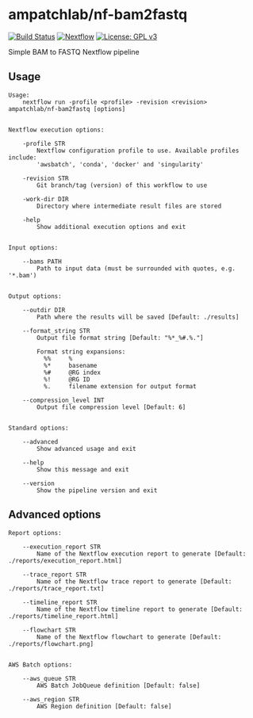 # ampatchlab/nf-bam2fastq

[![Build Status](https://codebuild.ap-southeast-2.amazonaws.com/badges?uuid=eyJlbmNyeXB0ZWREYXRhIjoiSDZhcmZsSytNYk9oR3paUmEzenAxKzgwZ3dRa0c1eWROVDVlZFdLcTQ5SnNEeWl6b0xoTlNCN0RQMDlkVkFsd2dxejFnbW1VS3ZTSlBVK3dteUw2V25VPSIsIml2UGFyYW1ldGVyU3BlYyI6InVTNCtCYUFibCtRTU94Q2UiLCJtYXRlcmlhbFNldFNlcmlhbCI6MX0%3D&branch=master)](https://ap-southeast-2.console.aws.amazon.com/codesuite/codebuild/projects/nf-bam2fastq/history)
[![Nextflow](https://img.shields.io/badge/nextflow-%E2%89%A520.01.0-brightgreen.svg)](https://www.nextflow.io/)
[![License: GPL v3](https://img.shields.io/badge/License-GPL%20v3-blue.svg)](https://www.gnu.org/licenses/gpl-3.0)

Simple BAM to FASTQ Nextflow pipeline

## Usage

```
Usage:
    nextflow run -profile <profile> -revision <revision> ampatchlab/nf-bam2fastq [options]


Nextflow execution options:

    -profile STR
        Nextflow configuration profile to use. Available profiles include:
        'awsbatch', 'conda', 'docker' and 'singularity'

    -revision STR
        Git branch/tag (version) of this workflow to use

    -work-dir DIR
        Directory where intermediate result files are stored

    -help
        Show additional execution options and exit


Input options:

    --bams PATH
        Path to input data (must be surrounded with quotes, e.g. '*.bam')


Output options:

    --outdir DIR
        Path where the results will be saved [Default: ./results]

    --format_string STR
        Output file format string [Default: "%*_%#.%."]

        Format string expansions:
          %%     %
          %*     basename
          %#     @RG index
          %!     @RG ID
          %.     filename extension for output format

    --compression_level INT
        Output file compression level [Default: 6]


Standard options:

    --advanced
        Show advanced usage and exit

    --help
        Show this message and exit

    --version
        Show the pipeline version and exit
```

## Advanced options

```
Report options:

    --execution_report STR
        Name of the Nextflow execution report to generate [Default: ./reports/execution_report.html]

    --trace_report STR
        Name of the Nextflow trace report to generate [Default: ./reports/trace_report.txt]

    --timeline_report STR
        Name of the Nextflow timeline report to generate [Default: ./reports/timeline_report.html]

    --flowchart STR
        Name of the Nextflow flowchart to generate [Default: ./reports/flowchart.png]


AWS Batch options:

    --aws_queue STR
        AWS Batch JobQueue definition [Default: false]

    --aws_region STR
        AWS Region definition [Default: false]
```
